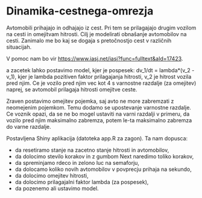 # Dinamika-cestnega-omrezja

Avtomobili prihajajo in odhajajo iz cest. Pri tem se prilagajajo drugim vozilom na cesti in omejitvam hitrosti. Cilj je modelirati obnašanje avtomobilov na cesti. Zanimalo me bo kaj se dogaja s pretočnostjo cest v različnih situacijah.

V pomoc nam bo vir https://www.iasj.net/iasj?func=fulltext&aId=17423.

a zacetek lahko postavimo model, kjer je pospesek:
dv_1/dt = lambda*(v_2 - v_1),
kjer je lambda pozitiven faktor prilagajanja hitrosti, v_2 je hitrost vozila pred njim. Ce je vozilo pred njim vec kot 4 s varnostne razdalje (za omejitev) naprej, se avtomobil prilagaja hitrosti omejitve ceste.

Zraven postavimo omejitev pojemka, saj avto ne more zabremzati z neomejenim pojemkom. Temu dodamo se upostevanje varnostne razdalje. Ce voznik opazi, da se ne bo mogel ustaviti na varni razdalji v primeru, da vozilo pred njim maksimalno zabremza, potem le-ta maksimalno zabremza do varne razdalje.

Postavljena Shiny aplikacija (datoteka app.R za zagon). Ta nam dopusca:
* da resetiramo stanje na zacetno stanje hitrosti in avtomobilov,
* da dolocimo stevilo korakov in z gumbom Next naredimo toliko korakov,
* da spreminjamo rdeco in zelono luc na semaforju,
* da dolocamo koliko novih avtomobilov v povprecju prihaja na sekundo,
* da dolocimo omejitev hitrosti,
* da dolocimo prilagajalni faktor lambda (za pospesek),
* da pozenemo ali ustavimo model.
